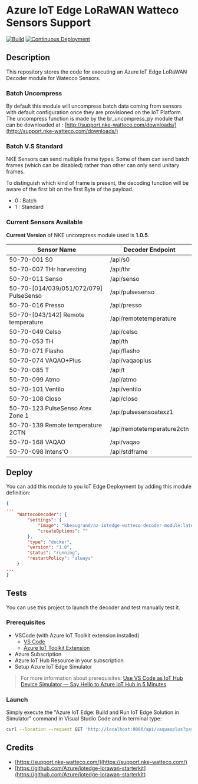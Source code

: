 
# Azure IoT Edge LoRaWAN Watteco Sensors Support

[![Build](https://github.com/kbeaugrand/iotedge-lorawan-watecco-decoder/actions/workflows/ci.yml/badge.svg?branch=master)](https://github.com/kbeaugrand/iotedge-lorawan-watecco-decoder/actions/workflows/ci.yml)
[![Continuous Deployment](https://github.com/kbeaugrand/iotedge-lorawan-watecco-decoder/actions/workflows/cd.yml/badge.svg)](https://github.com/kbeaugrand/iotedge-lorawan-watecco-decoder/actions/workflows/cd.yml)

## Description

This repository stores the code for executing an Azure IoT Edge LoRaWAN Decoder module for Watecco Sensors.

### Batch Uncompress

By default this module will uncompress batch data coming from sensors with default configuration once they are provisioned on the IoT Platform.
The uncompress function is made by the br_uncompress_py module that can be downloaded at : [http://support.nke-watteco.com/downloads/](http://support.nke-watteco.com/downloads/)

### Batch V.S Standard

NKE Sensors can send multiple frame types.
Some of them can send batch frames (which can be disabled) rather than other can only send unitary frames.

To distinguish which kind of frame is present, the decoding function will be aware of the first bit on the first Byte of the payload.

- 0 : Batch
- 1 : Standard

### Current Sensors Available

__Current Version__ of NKE uncompress module used is __1.0.5__.

| Sensor Name                             | Decoder Endpoint                |
|-----------------------------------------|---------------------------------|
| 50-70-001 S0                            | /api/s0                         |
| 50-70-007 THr harvesting                | /api/thr                        |
| 50-70-011 Senso                         | /api/senso                      |
| 50-70-[014/039/051/072/079] PulseSenso  | /api/pulsesenso                 |
| 50-70-016 Presso                        | /api/presso                     |
| 50-70-[043/142] Remote temperature      | /api/remotetemperature          |
| 50-70-049 Celso                         | /api/celso                      |
| 50-70-053 TH                            | /api/th                         |
| 50-70-071 Flasho                        | /api/flasho                     |
| 50-70-074 VAQAO+Plus                    | /api/vaqaoplus                  |
| 50-70-085 T                             | /api/t                          |
| 50-70-099 Atmo                          | /api/atmo                       |
| 50-70-101 Ventilo                       | /api/ventilo                    |
| 50-70-108 Closo                         | /api/closo                      |
| 50-70-123 PulseSenso Atex Zone 1        | /api/pulsesensoatexz1           |
| 50-70-139 Remote temperature 2CTN       | /api/remotetemperature2ctn      |
| 50-70-168 VAQAO                         | /api/vaqao                      |
| 50-70-098 Intens'O                      | /api/stdframe                   |

## Deploy

You can add this module to you IoT Edge Deployment by adding this module definition:

```json
{
...
    "WattecoDecoder": {
        "settings": {
            "image": "kbeaugrand/az-iotedge-watteco-decoder-module:latest",
            "createOptions": ""
        },
        "type": "docker",
        "version": "1.0",
        "status": "running",
        "restartPolicy": "always"
    }
...
}
```

## Tests

You can use this project to launch the decoder and test manually test it.

### Prerequisites

* VSCode (with Azure IoT Toolkit extension installed)
    * [VS Code](https://code.visualstudio.com/)
    * [Azure IoT Toolkit Extension](https://marketplace.visualstudio.com/items?itemName=vsciot-vscode.azure-iot-toolkit)
* Azure Subscription
* Azure IoT Hub Resource in your subscription
* Setup Azure IoT Edge Simulator

> For more information about prerequisites: [Use VS Code as IoT Hub Device Simulator — Say Hello to Azure IoT Hub in 5 Minutes](https://devblogs.microsoft.com/iotdev/use-vs-code-as-iot-hub-device-simulator-say-hello-to-azure-iot-hub-in-5-minutes/)

### Launch

Simply execute the "Azure IoT Edge: Build and Run IoT Edge Solution in Simulator" command in Visual Studio Code and in terminal type: 

```sh
curl --location --request GET 'http://localhost:8080/api/vaquaoplus?payload=cjAAAAExAiHxvgRfuAfwkOwVZER7CS7pHsBXsJPYABmAAGQFIGuZ2Q4MySmlqtkXyG5Z&devEUI=000000000000000000&fport=125'
```

## Credits

* [https://support.nke-watteco.com/](https://support.nke-watteco.com/)
* [https://github.com/Azure/iotedge-lorawan-starterkit](https://github.com/Azure/iotedge-lorawan-starterkit)
